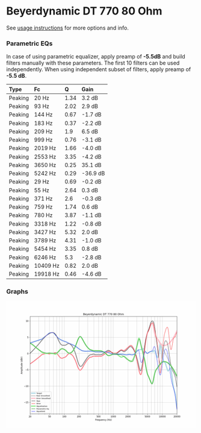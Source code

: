 # Beyerdynamic DT 770 80 Ohm
See [usage instructions](https://github.com/jaakkopasanen/AutoEq#usage) for more options and info.

### Parametric EQs
In case of using parametric equalizer, apply preamp of **-5.5dB** and build filters manually
with these parameters. The first 10 filters can be used independently.
When using independent subset of filters, apply preamp of **-5.5 dB**.

| Type    | Fc       |    Q | Gain     |
|:--------|:---------|:-----|:---------|
| Peaking | 20 Hz    | 1.34 | 3.2 dB   |
| Peaking | 93 Hz    | 2.02 | 2.9 dB   |
| Peaking | 144 Hz   | 0.67 | -1.7 dB  |
| Peaking | 183 Hz   | 0.37 | -2.2 dB  |
| Peaking | 209 Hz   | 1.9  | 6.5 dB   |
| Peaking | 999 Hz   | 0.76 | -3.1 dB  |
| Peaking | 2019 Hz  | 1.66 | -4.0 dB  |
| Peaking | 2553 Hz  | 3.35 | -4.2 dB  |
| Peaking | 3650 Hz  | 0.25 | 35.1 dB  |
| Peaking | 5242 Hz  | 0.29 | -36.9 dB |
| Peaking | 29 Hz    | 0.69 | -0.2 dB  |
| Peaking | 55 Hz    | 2.64 | 0.3 dB   |
| Peaking | 371 Hz   | 2.6  | -0.3 dB  |
| Peaking | 759 Hz   | 1.74 | 0.6 dB   |
| Peaking | 780 Hz   | 3.87 | -1.1 dB  |
| Peaking | 3318 Hz  | 1.22 | -0.8 dB  |
| Peaking | 3427 Hz  | 5.32 | 2.0 dB   |
| Peaking | 3789 Hz  | 4.31 | -1.0 dB  |
| Peaking | 5454 Hz  | 3.35 | 0.8 dB   |
| Peaking | 6246 Hz  | 5.3  | -2.8 dB  |
| Peaking | 10409 Hz | 0.82 | 2.0 dB   |
| Peaking | 19918 Hz | 0.46 | -4.6 dB  |

### Graphs
![](./Beyerdynamic%20DT%20770%2080%20Ohm.png)